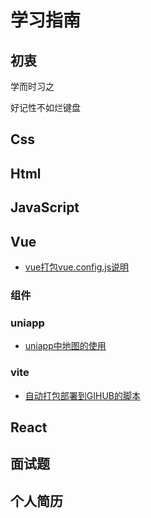 # 学习指南
## 初衷

学而时习之

好记性不如烂键盘

## Css

## Html

## JavaScript

## Vue

- [vue打包vue.config.js说明](./vue/config/index.md)

### 组件

### uniapp

- [uniapp中地图的使用](./vue/uniapp/echarts.md)

### vite

- [自动打包部署到GIHUB的脚本](./vue/vite/deploy.md)

## React

## 面试题

## 个人简历
